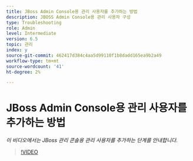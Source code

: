 ```yaml
---
title: JBoss Admin Console용 관리 사용자를 추가하는 방법
description: JBOSS Admin Console용 관리 사용자 구성
type: Troubleshooting
role: Admin
level: Intermediate
version: 6.5
topic: 관리
index: y
source-git-commit: 462417d384c4aa5d99110f1b8dadd165ea9b2a49
workflow-type: tm+mt
source-wordcount: '41'
ht-degree: 2%

---
```



# JBoss Admin Console용 관리 사용자를 추가하는 방법

*이 비디오에서는 JBoss 관리 콘솔용 관리 사용자를 추가하는 단계를 안내합니다.*

>[!VIDEO](https://video.tv.adobe.com/v/335484?quality=9&learn=on)